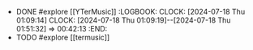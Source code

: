 - DONE #explore [[YTerMusic]]
  :LOGBOOK:
  CLOCK: [2024-07-18 Thu 01:09:14]
  CLOCK: [2024-07-18 Thu 01:09:19]--[2024-07-18 Thu 01:51:32] =>  00:42:13
  :END:
- TODO #explore [[termusic]]